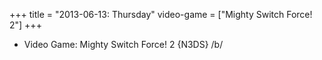 +++
title = "2013-06-13: Thursday"
video-game = ["Mighty Switch Force! 2"]
+++


* Video Game: Mighty Switch Force! 2 {N3DS} /b/